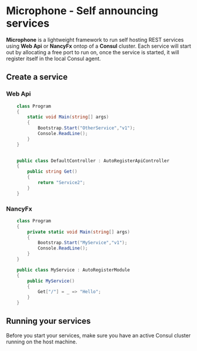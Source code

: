 # Microphone - Self announcing services

**Microphone** is a lightweight framework to run self hosting REST services using **Web Api** or **NancyFx** ontop of a **Consul** cluster.
Each service will start out by allocating a free port to run on, once the service is started, it will register itself in the local Consul agent.

## Create a service

### Web Api
```csharp
    class Program
    {
        static void Main(string[] args)
        {
            Bootstrap.Start("OtherService","v1");
            Console.ReadLine();
        }
    }

    
    public class DefaultController : AutoRegisterApiController
    {
        public string Get()
        {
            return "Service2";
        }
    }
```

### NancyFx

```csharp
    class Program
    {
        private static void Main(string[] args)
        {
            Bootstrap.Start("MyService","v1");           
            Console.ReadLine();
        }
    }

    public class MyService : AutoRegisterModule
    {
        public MyService()
        {
            Get["/"] = _ => "Hello";
        }
    }
```

## Running your services

Before you start your services, make sure you have an active Consul cluster running on the host machine.
